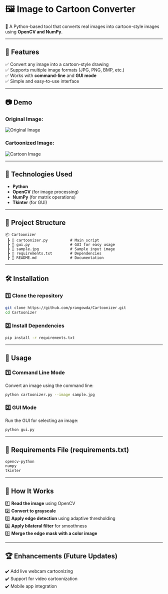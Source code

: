 # 🖼️ Image to Cartoon Converter  
🚀 A Python-based tool that converts real images into cartoon-style images using **OpenCV and NumPy**.

---

## 📌 **Features**  
✅ Convert any image into a cartoon-style drawing  
✅ Supports multiple image formats (JPG, PNG, BMP, etc.)  
✅ Works with **command-line** and **GUI mode**  
✅ Simple and easy-to-use interface  

---

## 📷 **Demo**  
### **Original Image:**  
![Original Image](https://via.placeholder.com/250)  

### **Cartoonized Image:**  
![Cartoon Image](https://via.placeholder.com/250)  

---

## 🔧 **Technologies Used**  
- **Python**  
- **OpenCV** (for image processing)  
- **NumPy** (for matrix operations)  
- **Tkinter** (for GUI)  

---

## 📂 **Project Structure**  
```
📦 Cartoonizer
 ┣ 📜 cartoonizer.py          # Main script  
 ┣ 📜 gui.py                  # GUI for easy usage  
 ┣ 📜 sample.jpg              # Sample input image  
 ┣ 📜 requirements.txt        # Dependencies  
 ┣ 📜 README.md               # Documentation  
```

---

## 🛠️ **Installation**  
### **1️⃣ Clone the repository**  
```bash
git clone https://github.com/prangowda/Cartoonizer.git
cd Cartoonizer
```

### **2️⃣ Install Dependencies**  
```bash
pip install -r requirements.txt
```

---

## 🚀 **Usage**  
### **1️⃣ Command Line Mode**  
Convert an image using the command line:  
```bash
python cartoonizer.py --image sample.jpg
```

### **2️⃣ GUI Mode**  
Run the GUI for selecting an image:  
```bash
python gui.py
```

---

## 📜 **Requirements File (requirements.txt)**  
```txt
opencv-python
numpy
tkinter
```

---

## 📌 **How It Works**  
1️⃣ **Read the image** using OpenCV  
2️⃣ **Convert to grayscale**  
3️⃣ **Apply edge detection** using adaptive thresholding  
4️⃣ **Apply bilateral filter** for smoothness  
5️⃣ **Merge the edge mask with a color image**  

---

## 🏆 **Enhancements (Future Updates)**  
✔️ Add live webcam cartoonizing  
✔️ Support for video cartoonization  
✔️ Mobile app integration  

